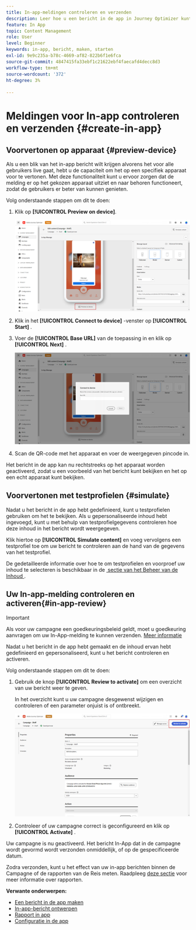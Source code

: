 ```yaml
---
title: In-app-meldingen controleren en verzenden
description: Leer hoe u een bericht in de app in Journey Optimizer kunt controleren en verzenden
feature: In App
topic: Content Management
role: User
level: Beginner
keywords: in-app, bericht, maken, starten
exl-id: 9e9c235a-b78c-4669-af82-822b6f1e6fca
source-git-commit: 4847415fa33ebf1c21622ebf4faecafd4decc8d3
workflow-type: tm+mt
source-wordcount: '372'
ht-degree: 3%

---
```


# Meldingen voor In-app controleren en verzenden {#create-in-app}

## Voorvertonen op apparaat {#preview-device}

Als u een blik van het in-app bericht wilt krijgen alvorens het voor alle gebruikers live gaat, hebt u de capaciteit om het op een specifiek apparaat voor te vertonen. Met deze functionaliteit kunt u ervoor zorgen dat de melding er op het gekozen apparaat uitziet en naar behoren functioneert, zodat de gebruikers er beter van kunnen genieten.

Volg onderstaande stappen om dit te doen:

1. Klik op **[!UICONTROL Preview on device]**.

   ![](assets/in_app_create_6.png)

1. Klik in het **[!UICONTROL Connect to device]** -venster op **[!UICONTROL Start]** .

1. Voer de **[!UICONTROL Base URL]** van de toepassing in en klik op **[!UICONTROL Next]** .

   ![](assets/in_app_create_7.png)

1. Scan de QR-code met het apparaat en voer de weergegeven pincode in.

Het bericht in de app kan nu rechtstreeks op het apparaat worden geactiveerd, zodat u een voorbeeld van het bericht kunt bekijken en het op een echt apparaat kunt bekijken.

## Voorvertonen met testprofielen {#simulate}

Nadat u het bericht in de app hebt gedefinieerd, kunt u testprofielen gebruiken om het te bekijken. Als u gepersonaliseerde inhoud hebt ingevoegd, kunt u met behulp van testprofielgegevens controleren hoe deze inhoud in het bericht wordt weergegeven.

Klik hiertoe op **[!UICONTROL Simulate content]** en voeg vervolgens een testprofiel toe om uw bericht te controleren aan de hand van de gegevens van het testprofiel.

De gedetailleerde informatie over hoe te om testprofielen en voorproef uw inhoud te selecteren is beschikbaar in de [&#x200B; sectie van het Beheer van de Inhoud &#x200B;](../content-management/preview-test.md).

## Uw In-app-melding controleren en activeren{#in-app-review}

>[!IMPORTANT]
>
> Als voor uw campagne een goedkeuringsbeleid geldt, moet u goedkeuring aanvragen om uw In-App-melding te kunnen verzenden. [Meer informatie](../test-approve/gs-approval.md)

Nadat u het bericht in de app hebt gemaakt en de inhoud ervan hebt gedefinieerd en gepersonaliseerd, kunt u het bericht controleren en activeren.

Volg onderstaande stappen om dit te doen:

1. Gebruik de knop **[!UICONTROL Review to activate]** om een overzicht van uw bericht weer te geven.

   In het overzicht kunt u uw campagne desgewenst wijzigen en controleren of een parameter onjuist is of ontbreekt.

   ![](assets/in_app_create_5.png)

1. Controleer of uw campagne correct is geconfigureerd en klik op **[!UICONTROL Activate]** .

Uw campagne is nu geactiveerd. Het bericht In-App dat in de campagne wordt gevormd wordt verzonden onmiddellijk, of op de gespecificeerde datum.

Zodra verzonden, kunt u het effect van uw in-app berichten binnen de Campagne of de rapporten van de Reis meten. Raadpleeg [deze sectie](../reports/campaign-global-report-cja-inapp.md) voor meer informatie over rapporten.

**Verwante onderwerpen:**

* [Een bericht in de app maken](create-in-app.md)
* [In-app-bericht ontwerpen](design-in-app.md)
* [Rapport in app](../reports/campaign-global-report-cja-inapp.md)
* [Configuratie in de app](inapp-configuration.md)
